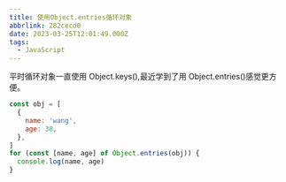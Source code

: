 ```yaml
---
title: 使用Object.entries循环对象
abbrlink: 282cecd0
date: 2023-03-25T12:01:49.000Z
tags:
  - JavaScript
---
```


平时循环对象一直使用 Object.keys(),最近学到了用 Object.entries()感觉更方便。

```javascript
const obj = [
  {
    name: 'wang',
    age: 38,
  },
]
for (const [name, age] of Object.entries(obj)) {
  console.log(name, age)
}
```

